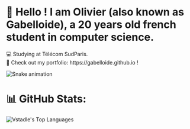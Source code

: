 <h1>👋 Hello ! I am Olivier (also known as Gabelloide), a 20 years old french student in computer science.</h1>
💻 Studying at Télécom SudParis.<br>🧧 Check out my portfolio: https://gabelloide.github.io !

![Snake animation](https://github.com/vstadler/vstadle/blob/output/github-contribution-grid-snake-dark.svg)

# 📊 GitHub Stats:

![Vstadle's Top Languages](https://github-readme-stats.vercel.app/api/top-langs/?username=Vstadle&theme=vue-dark&show_icons=true&hide_border=true&layout=compact)
